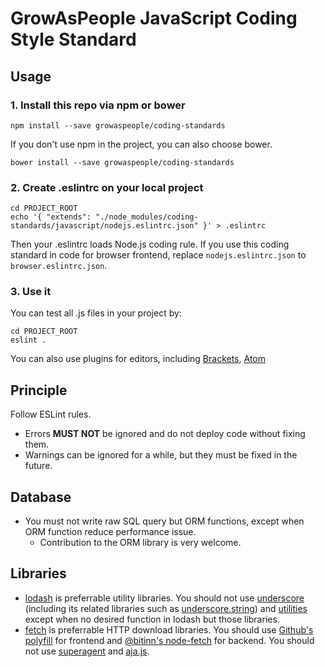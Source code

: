 GrowAsPeople JavaScript Coding Style Standard
==============================================

Usage
------
### 1. Install this repo via npm or bower

```shell
npm install --save growaspeople/coding-standards
```

If you don't use npm in the project, you can also choose bower.

```shell
bower install --save growaspeople/coding-standards
```

### 2. Create .eslintrc on your local project

```shell
cd PROJECT_ROOT
echo '{ "extends": "./node_modules/coding-standards/javascript/nodejs.eslintrc.json" }' > .eslintrc
```

Then your .eslintrc loads Node.js coding rule.
If you use this coding standard in code for browser frontend, replace `nodejs.eslintrc.json` to `browser.eslintrc.json`.

### 3. Use it

You can test all .js files in your project by:

``` shell
cd PROJECT_ROOT
eslint .
```

You can also use plugins for editors, including [Brackets](https://github.com/zaggino/brackets-eslint), [Atom](https://atom.io/packages/linter-eslint)

Principle
------------
Follow ESLint rules.

- Errors **MUST NOT** be ignored and do not deploy code without fixing them.
- Warnings can be ignored for a while, but they must be fixed in the future.

Database
--------
- You must not write raw SQL query but ORM functions, except when ORM function reduce performance issue.
  - Contribution to the ORM library is very welcome.

Libraries
---------
- [lodash](http://lodash.com/) is preferrable utility libraries. You should not use [underscore](http://underscorejs.org/) (including its related libraries such as [underscore.string](http://epeli.github.io/underscore.string/)) and [utilities](https://github.com/mde/utilities/) except when no desired function in lodash but those libraries.
- [fetch](https://fetch.spec.whatwg.org/) is preferrable HTTP download libraries. You should use [Github's polyfill](https://github.com/github/fetch) for frontend and [@bitinn's node-fetch](https://github.com/bitinn/node-fetch) for backend. You should not use [superagent](http://visionmedia.github.io/superagent/) and [aja.js](http://krampstudio.com/aja.js/).
